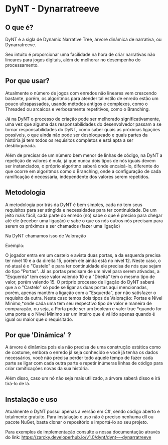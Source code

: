 # DyNT - Dynarratreeve

## O que é?
DyNT é a sigla de Dynamic Narrative Tree, árvore dinâmica de narrativa, ou Dynarratreeve.

Seu intuito é proporcionar uma facilidade na hora de criar narrativas não lineares para jogos digitais, além de melhorar no desempenho do processamento.

## Por que usar?
Atualmente o número de jogos com enredos não lineares vem crescendo bastante, porém, os algoritmos para atender tal estilo de enredo estão um pouco ultrapassados, usando métodos antigos e complexos, como o Threaded ou arcaicos e verbosamente repetitivos, como o Branching.

Já na DyNT o processo de criação pode ser melhorado significativamente, uma vez que alguma das responsabilidades do desenvolvedor passam a se tornar responsabilidades do DyNT, como saber quais as próximas ligações possíveis, o que ainda não pode ser desbloqueado e quais partes da história já tem todos os requisitos completos e está apta a ser desbloqueada.

Além de precisar de um número bem menor de linhas de código, na DyNT a repetição de valores é nula, já que nunca dois tipos de nós iguais devem ser instanciados, o próprio algoritmo saberá onde encaixá-lo, diferente do que ocorre em algoritmos como o Branching, onde a configuração de cada ramificação é necessária, independente dos valores serem repetidos.

## Metodologia
A metodologia por trás da DyNT é bem simples, cada nó tem seus requisitos para ser atingida e necessidades para ter continuidade. De um jeito mais fácil, cada parte do enredo (nó) sabe o que é preciso para chegar até ele (receber uma ligação) e sabe o que os nós outros nós precisam para serem os próximos a ser chamados (fazer uma ligação)

Na DyNT chamamos isso de Valoração

Exemplo:

O jogador entra em um castelo e avista duas portas, a da esquerda precisa ter nível 10 e a da direita 15, porém ele ainda está no nível 12. Neste caso, o nó atual é o "Castelo" e para ter continuidade ele precisa de nós que sejam do tipo "Portas".
Já as portas precisam de um nível para serem ativadas, a "Esquerda" tem esse valor valendo 10 e a "Direita" tem o mesmo tipo de valor, porém valendo 15.
O próprio processo de ligação do DyNT saberá que a o "Castelo" só pode se ligar as duas portas aqui mencionadas, porém, apenas mantêm a ligação com a "Esquerda", por não satisfazer o requisito da outra.
Neste caso temos dois tipos de Valoração: Portas e Nível Minimo,*onde cada uma tem seu respectivo tipo de valor e maneira de comparação, ou seja, a Porta pode ser um boolean e valer true *quando for uma porta e o Nivel Minimo ser um inteiro que é válido apenas quando é igual ou maior que o requisitado.

## Por que 'Dinâmica' ?
A árvore é dinâmica pois ela não precisa de uma construção estática como de costume, embora o enredo já seja conhecido e você já tenha os dados necessários, você não precisa perder todo aquele tempo de fazer cada parte se ligar com cada outra parte e repetir inúmeras linhas de código para criar ramificações novas da sua história.

Além disso, caso um nó não seja mais utilizado, a árvore saberá disso e irá tirá-lo de lá.

## Instalação e uso
Atualmente o DyNT possui apenas a versão em C#, sendo código aberto e totalmente gratuito. Para instalação e uso não é preciso nenhuma dll ou pacote NuGet, basta clonar o repositório e importá-lo ao seu projeto.

Para exemplos de implementação consulte a nossa documentação através do link:
https://zarcky.developerhub.io/v1.0/dynt/dynt---dynarratreeve
